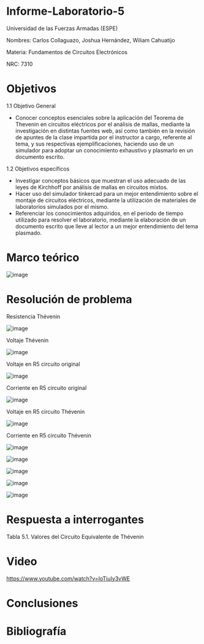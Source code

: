 # Informe-Laboratorio-5

Universidad de las Fuerzas Armadas (ESPE)

Nombres: Carlos Collaguazo, Joshua Hernández, Wiliam Cahuatijo

Materia: Fundamentos de Circuitos Electrónicos

NRC: 7310

# Objetivos

1.1 Objetivo General

* Conocer conceptos esenciales sobre la aplicación del Teorema de Thevenin en circuitos eléctricos por el análisis de mallas, mediante la investigación en distintas fuentes web, así como también en la revisión de apuntes de la clase impartida por el instructor a cargo, referente al tema, y sus respectivas ejemplificaciones, haciendo uso de un simulador para adoptar un conocimiento exhaustivo y plasmarlo en un documento escrito.

1.2 Objetivos específicos

* Investigar conceptos básicos que muestran el uso adecuado de las leyes de Kirchhoff por análisis de mallas en circuitos mixtos.
* Hacer uso del simulador tinkercad para un mejor entendimiento sobre el montaje de circuitos eléctricos, mediante la utilización de materiales de laboratorios simulados por el mismo.
* Referenciar los conocimientos adquiridos, en el periodo de tiempo utilizado para resolver el laboratorio, mediante la elaboración de un documento escrito que lleve al lector a un mejor entendimiento del tema plasmado.

# Marco teórico

![image](https://user-images.githubusercontent.com/105691698/178031538-d7f5d822-b3f1-4270-98b5-200267a39f05.png)


# Resolución de problema

Resistencia Thévenin

![image](https://user-images.githubusercontent.com/105715717/178013181-9e10148d-7d07-4a09-a360-2fe0d2451294.png)

Voltaje Thévenin

![image](https://user-images.githubusercontent.com/105715717/178013210-235b0d00-4101-411b-ad71-3d29169c45a7.png)

Voltaje en R5 circuito original

![image](https://user-images.githubusercontent.com/105715717/178013231-b197b033-dc03-4160-8e7d-dc5770c96b8e.png)

Corriente en R5 circuito original
 
![image](https://user-images.githubusercontent.com/105715717/178013248-a06c6761-c2fa-474d-a998-c506789748a5.png)

Voltaje en R5 circuito Thévenin

![image](https://user-images.githubusercontent.com/105715717/178013272-d16fb92a-501e-458d-a47e-ee9df619a280.png)

Corriente en R5 circuito Thévenin

![image](https://user-images.githubusercontent.com/105715717/178013290-f73853f0-f0ab-4327-9dd6-a3f430bfbcda.png)

![image](https://user-images.githubusercontent.com/105675868/178011310-00c5e1f6-de1b-4a3f-a9a3-59ec989fbf7a.png)

![image](https://user-images.githubusercontent.com/105675868/178011086-e1237e9e-e467-4f5d-8290-89ccaf95ebfc.png)

![image](https://user-images.githubusercontent.com/105675868/178011166-d22a2a6a-56dc-4916-afc1-bde1a211861c.png)

![image](https://user-images.githubusercontent.com/105675868/178011221-e59d2dde-c192-4eaa-86a8-0607e3d62b76.png)

# Respuesta a interrogantes

Tabla 5.1. Valores del Circuito Equivalente de Thévenin


# Video

https://www.youtube.com/watch?v=IoTiuIy3vWE

# Conclusiones

# Bibliografía


